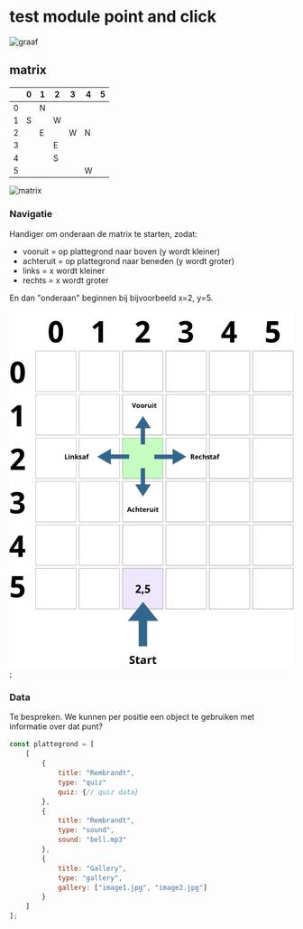 # test module point and click

![graaf](web/img/graaf.png)


## matrix

|     | 0   | 1   | 2   | 3   | 4   | 5   |
| --- | --- | --- | --- | --- | --- | --- |
| 0   |     | N   |     |     |     |     |
| 1   | S   |     | W   |     |     |     |
| 2   |     | E   |     | W   | N   |     |
| 3   |     |     | E   |     |     |     |
| 4   |     |     | S   |     |     |     |
| 5   |     |     |     |     | W   |     |

![matrix](web/img/matrix.png)

### Navigatie

Handiger om onderaan de matrix te starten, zodat:

- vooruit = op plattegrond naar boven (y wordt kleiner)
- achteruit = op plattegrond naar beneden (y wordt groter)
- links = x wordt kleiner
- rechts = x wordt groter

En dan "onderaan" beginnen bij bijvoorbeeld x=2, y=5.

![matrix](web/img/matrix_navigatie.png);

### Data

Te bespreken. We kunnen per positie een object te gebruiken met informatie over dat punt?

```javascript
const plattegrond = [
    [
        {
            title: "Rembrandt", 
            type: "quiz"
            quiz: {// quiz data}
        },
        {
            title: "Rembrandt", 
            type: "sound",
            sound: "bell.mp3"
        },
        {
            title: "Gallery", 
            type: "gallery",
            gallery: ["image1.jpg", "image2.jpg"]
        }
    ]
];
```
